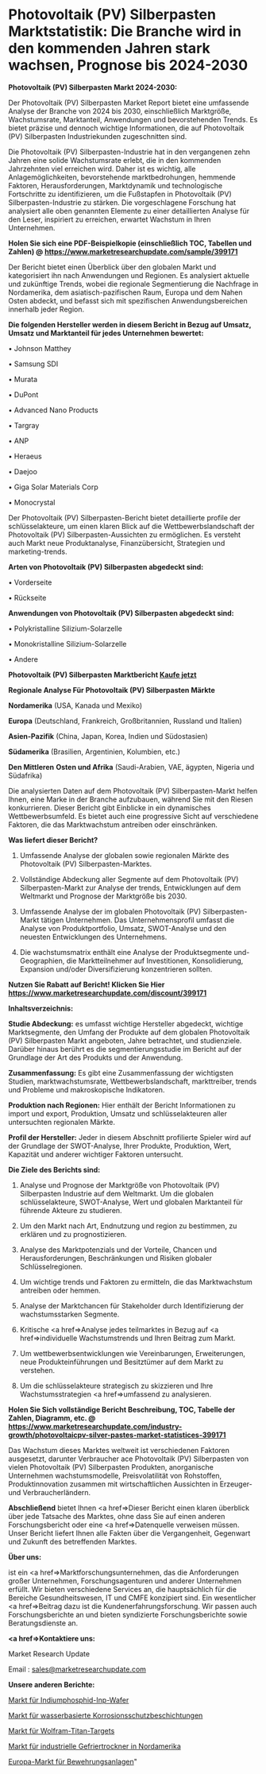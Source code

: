 # Photovoltaik (PV) Silberpasten Marktstatistik: Die Branche wird in den kommenden Jahren stark wachsen, Prognose bis 2024-2030

<strong>Photovoltaik (PV) Silberpasten Markt 2024-2030:</strong>

Der Photovoltaik (PV) Silberpasten Market Report bietet eine umfassende Analyse der Branche von 2024 bis 2030, einschließlich Marktgröße, Wachstumsrate, Marktanteil, Anwendungen und bevorstehenden Trends. Es bietet präzise und dennoch wichtige Informationen, die auf Photovoltaik (PV) Silberpasten Industriekunden zugeschnitten sind.

Die Photovoltaik (PV) Silberpasten-Industrie hat in den vergangenen zehn Jahren eine solide Wachstumsrate erlebt, die in den kommenden Jahrzehnten viel erreichen wird. Daher ist es wichtig, alle Anlagemöglichkeiten, bevorstehende marktbedrohungen, hemmende Faktoren, Herausforderungen, Marktdynamik und technologische Fortschritte zu identifizieren, um die Fußstapfen in Photovoltaik (PV) Silberpasten-Industrie zu stärken. Die vorgeschlagene Forschung hat analysiert alle oben genannten Elemente zu einer detaillierten Analyse für den Leser, inspiriert zu erreichen, erwartet Wachstum in Ihren Unternehmen.

<strong>Holen Sie sich eine PDF-Beispielkopie (einschließlich TOC, Tabellen und Zahlen) @
</strong><strong><a href=https://www.marketresearchupdate.com/sample/399171><strong>https://www.marketresearchupdate.com/sample/399171</u></font></a></strong></strong>

Der Bericht bietet einen Überblick über den globalen Markt und kategorisiert ihn nach Anwendungen und Regionen. Es analysiert aktuelle und zukünftige Trends, wobei die regionale Segmentierung die Nachfrage in Nordamerika, dem asiatisch-pazifischen Raum, Europa und dem Nahen Osten abdeckt, und befasst sich mit spezifischen Anwendungsbereichen innerhalb jeder Region.

<strong>Die folgenden Hersteller werden in diesem Bericht in Bezug auf Umsatz, Umsatz und Marktanteil für jedes Unternehmen bewertet:</strong>

• Johnson Matthey

• Samsung SDI

• Murata

• DuPont

• Advanced Nano Products

• Targray

• ANP

• Heraeus

• Daejoo

• Giga Solar Materials Corp

• Monocrystal

Der Photovoltaik (PV) Silberpasten-Bericht bietet detaillierte profile der schlüsselakteure, um einen klaren Blick auf die Wettbewerbslandschaft der Photovoltaik (PV) Silberpasten-Aussichten zu ermöglichen. Es versteht auch Markt neue Produktanalyse, Finanzübersicht, Strategien und marketing-trends.

<strong>Arten von Photovoltaik (PV) Silberpasten abgedeckt sind:</strong>

• Vorderseite

• Rückseite

<strong>Anwendungen von Photovoltaik (PV) Silberpasten abgedeckt sind:</strong>

• Polykristalline Silizium-Solarzelle

• Monokristalline Silizium-Solarzelle

• Andere

<strong>Photovoltaik (PV) Silberpasten Marktbericht <a href=https://www.marketresearchupdate.com/buynow/399171>Kaufe jetzt</a></strong>

<strong>Regionale Analyse Für Photovoltaik (PV) Silberpasten Märkte</strong>

<strong>Nordamerika</strong> (USA, Kanada und Mexiko)

<strong>Europa</strong> (Deutschland, Frankreich, Großbritannien, Russland und Italien)

<strong>Asien-Pazifik</strong> (China, Japan, Korea, Indien und Südostasien)

<strong>Südamerika</strong> (Brasilien, Argentinien, Kolumbien, etc.)

<strong>Den Mittleren</strong> <strong>Osten und Afrika</strong> (Saudi-Arabien, VAE, ägypten, Nigeria und Südafrika)

Die analysierten Daten auf dem Photovoltaik (PV) Silberpasten-Markt helfen Ihnen, eine Marke in der Branche aufzubauen, während Sie mit den Riesen konkurrieren. Dieser Bericht gibt Einblicke in ein dynamisches Wettbewerbsumfeld. Es bietet auch eine progressive Sicht auf verschiedene Faktoren, die das Marktwachstum antreiben oder einschränken.

<strong>Was liefert dieser Bericht?</strong>

1. Umfassende Analyse der globalen sowie regionalen Märkte des Photovoltaik (PV) Silberpasten-Marktes.

2. Vollständige Abdeckung aller Segmente auf dem Photovoltaik (PV) Silberpasten-Markt zur Analyse der trends, Entwicklungen auf dem Weltmarkt und Prognose der Marktgröße bis 2030.

3. Umfassende Analyse der im globalen Photovoltaik (PV) Silberpasten-Markt tätigen Unternehmen. Das Unternehmensprofil umfasst die Analyse von Produktportfolio, Umsatz, SWOT-Analyse und den neuesten Entwicklungen des Unternehmens.

4. Die wachstumsmatrix enthält eine Analyse der Produktsegmente und-Geographien, die Marktteilnehmer auf Investitionen, Konsolidierung, Expansion und/oder Diversifizierung konzentrieren sollten.

<strong>Nutzen Sie Rabatt auf Bericht! Klicken Sie Hier
</strong><strong><a href=https://www.marketresearchupdate.com/discount/399171>https://www.marketresearchupdate.com/discount/399171</b></u></font></strong></a>

<strong>Inhaltsverzeichnis:</strong>

<strong>Studie Abdeckung:</strong> es umfasst wichtige Hersteller abgedeckt, wichtige Marktsegmente, den Umfang der Produkte auf dem globalen Photovoltaik (PV) Silberpasten Markt angeboten, Jahre betrachtet, und studienziele. Darüber hinaus berührt es die segmentierungsstudie im Bericht auf der Grundlage der Art des Produkts und der Anwendung.

<strong>Zusammenfassung:</strong> Es gibt eine Zusammenfassung der wichtigsten Studien, marktwachstumsrate, Wettbewerbslandschaft, markttreiber, trends und Probleme und makroskopische Indikatoren.

<strong>Produktion nach Regionen:</strong> Hier enthält der Bericht Informationen zu import und export, Produktion, Umsatz und schlüsselakteuren aller untersuchten regionalen Märkte.

<strong>Profil der Hersteller:</strong> Jeder in diesem Abschnitt profilierte Spieler wird auf der Grundlage der SWOT-Analyse, Ihrer Produkte, Produktion, Wert, Kapazität und anderer wichtiger Faktoren untersucht.

<strong>Die Ziele des Berichts sind:</strong>

1) Analyse und Prognose der Marktgröße von Photovoltaik (PV) Silberpasten Industrie auf dem Weltmarkt.
Um die globalen schlüsselakteure, SWOT-Analyse, Wert und globalen Marktanteil für führende Akteure zu studieren.

2) Um den Markt nach Art, Endnutzung und region zu bestimmen, zu erklären und zu prognostizieren.

3) Analyse des Marktpotenzials und der Vorteile, Chancen und Herausforderungen, Beschränkungen und Risiken globaler Schlüsselregionen.

4) Um wichtige trends und Faktoren zu ermitteln, die das Marktwachstum antreiben oder hemmen.

5) Analyse der Marktchancen für Stakeholder durch Identifizierung der wachstumsstarken Segmente.

6) Kritische <a href=>Analyse</a> jedes teilmarktes in Bezug auf <a href=>individuelle</a> Wachstumstrends und Ihren Beitrag zum Markt.

7) Um wettbewerbsentwicklungen wie Vereinbarungen, Erweiterungen, neue Produkteinführungen und Besitztümer auf dem Markt zu verstehen.

8) Um die schlüsselakteure strategisch zu skizzieren und Ihre Wachstumsstrategien <a href=>umfassend</a> zu analysieren.

<strong>Holen Sie Sich vollständige Bericht Beschreibung, TOC, Tabelle der Zahlen, Diagramm, etc. @ </strong><strong><a href=https://www.marketresearchupdate.com/industry-growth/photovoltaicpv-silver-pastes-market-statistices-399171>https://www.marketresearchupdate.com/industry-growth/photovoltaicpv-silver-pastes-market-statistices-399171</a></font></strong>

Das Wachstum dieses Marktes weltweit ist verschiedenen Faktoren ausgesetzt, darunter Verbraucher ace Photovoltaik (PV) Silberpasten von vielen Photovoltaik (PV) Silberpasten Produkten, anorganische Unternehmen wachstumsmodelle, Preisvolatilität von Rohstoffen, Produktinnovation zusammen mit wirtschaftlichen Aussichten in Erzeuger-und Verbraucherländern.

<strong>Abschließend</strong> bietet Ihnen <a href=>Dieser</a> Bericht einen klaren überblick über jede Tatsache des Marktes, ohne dass Sie auf einen anderen Forschungsbericht oder eine <a href=>Datenquelle</a> verweisen müssen. Unser Bericht liefert Ihnen alle Fakten über die Vergangenheit, Gegenwart und Zukunft des betreffenden Marktes.

<strong>Über uns:</strong>

 ist ein <a href=>Marktfors</a>chungsunternehmen, das die Anforderungen großer Unternehmen, Forschungsagenturen und anderer Unternehmen erfüllt. Wir bieten verschiedene Services an, die hauptsächlich für die Bereiche Gesundheitswesen, IT und CMFE konzipiert sind. Ein wesentlicher <a href=>Beitrag</a> dazu ist die Kundenerfahrungsforschung. Wir passen auch Forschungsberichte an und bieten syndizierte Forschungsberichte sowie Beratungsdienste an.

<strong><a href=>Kontaktiere uns:</a></strong>

Market Research Update

Email : sales@marketresearchupdate.com

<strong>Unsere anderen Berichte:</strong>

<a href=https://www.linkedin.com/pulse/indium-phosphide-inp-wafers-market-analysis>Markt für Indiumphosphid-Inp-Wafer</a>

<a href=https://www.linkedin.com/pulse/water-based-anti-corrosion-coatings-market-size>Markt für wasserbasierte Korrosionsschutzbeschichtungen</a>

<a href=https://www.linkedin.com/pulse/tungsten-titanium-target-market-2023-analysis-growth-drivers>Markt für Wolfram-Titan-Targets</a>

<a href=https://www.linkedin.com/pulse/north-america-industrial-freeze-dryers-market>Markt für industrielle Gefriertrockner in Nordamerika</a>

<a href=https://www.linkedin.com/pulse/europe-rebar-fabrication-facilities-market-size-analysis>Europa-Markt für Bewehrungsanlagen</a>"
